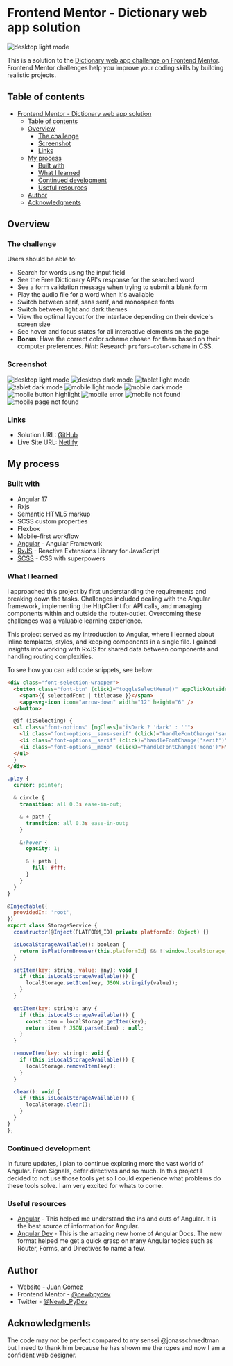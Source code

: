 # Frontend Mentor - Dictionary web app solution

![desktop light mode](./src/assets/images/../screenshots/desktop_20231128_0001.png)

This is a solution to the [Dictionary web app challenge on Frontend Mentor](https://www.frontendmentor.io/challenges/dictionary-web-app-h5wwnyuKFL). Frontend Mentor challenges help you improve your coding skills by building realistic projects.

## Table of contents

- [Frontend Mentor - Dictionary web app solution](#frontend-mentor---dictionary-web-app-solution)
  - [Table of contents](#table-of-contents)
  - [Overview](#overview)
    - [The challenge](#the-challenge)
    - [Screenshot](#screenshot)
    - [Links](#links)
  - [My process](#my-process)
    - [Built with](#built-with)
    - [What I learned](#what-i-learned)
    - [Continued development](#continued-development)
    - [Useful resources](#useful-resources)
  - [Author](#author)
  - [Acknowledgments](#acknowledgments)

## Overview

### The challenge

Users should be able to:

- Search for words using the input field
- See the Free Dictionary API's response for the searched word
- See a form validation message when trying to submit a blank form
- Play the audio file for a word when it's available
- Switch between serif, sans serif, and monospace fonts
- Switch between light and dark themes
- View the optimal layout for the interface depending on their device's screen size
- See hover and focus states for all interactive elements on the page
- **Bonus**: Have the correct color scheme chosen for them based on their computer preferences. _Hint_: Research `prefers-color-scheme` in CSS.

### Screenshot

![desktop light mode](./src/assets/images/../screenshots/desktop_20231128_0001.png)
![desktop dark mode](./src/assets/images/../screenshots/desktop_20231128_0002.png)
![tablet light mode](./src/assets/images/../screenshots/tablet_20231128_0001.png)
![tablet dark mode](./src/assets/images/../screenshots/tablet_20231128_0002.png)
![mobile light mode](./src/assets/images/../screenshots/mobile_20231128_0008.png)
![mobile dark mode](./src/assets/images/../screenshots/mobile_20231128_0007.png)
![mobile button highlight](./src/assets/images/../screenshots/mobile_20231128_0004.png)
![mobile error](./src/assets/images/../screenshots/mobile_20231128_0003.png)
![mobile not found](./src/assets/images/../screenshots/mobile_20231128_0002.png)
![mobile page not found](./src/assets/images/../screenshots/mobile_20231128_0001.png)

### Links

- Solution URL: [GitHub](https://github.com/newbpydev/dictionary-angular-scss-app)
- Live Site URL: [Netlify](https://earnest-cactus-40f545.netlify.app/search/keyboard)

## My process

### Built with

- Angular 17
- Rxjs
- Semantic HTML5 markup
- SCSS custom properties
- Flexbox
- Mobile-first workflow
- [Angular](https://angular.io/) - Angular Framework
- [RxJS](https://rxjs.dev/) - Reactive Extensions Library for JavaScript
- [SCSS](https://sass-lang.com/) - CSS with superpowers

### What I learned

I approached this project by first understanding the requirements and breaking down the
tasks. Challenges included dealing with the Angular framework, implementing the HttpClient
for API calls, and managing components within and outside the router-outlet. Overcoming
these challenges was a valuable learning experience.

This project served as my introduction to Angular, where I learned about inline templates, styles, and keeping components in a single file. I gained insights into working with RxJS for shared data between components and handling routing complexities.

To see how you can add code snippets, see below:

```html
<div class="font-selection-wrapper">
  <button class="font-btn" (click)="toggleSelectMenu()" appClickOutside (clickOutside)="isSelecting && handleOutsideClick()">
    <span>{{ selectedFont | titlecase }}</span>
    <app-svg-icon icon="arrow-down" width="12" height="6" />
  </button>

  @if (isSelecting) {
  <ul class="font-options" [ngClass]="isDark ? 'dark' : ''">
    <li class="font-options__sans-serif" (click)="handleFontChange('sans serif')">Sans Serif</li>
    <li class="font-options__serif" (click)="handleFontChange('serif')">Serif</li>
    <li class="font-options__mono" (click)="handleFontChange('mono')">Mono</li>
  </ul>
  }
</div>
```

```css
.play {
  cursor: pointer;

  & circle {
    transition: all 0.3s ease-in-out;

    & + path {
      transition: all 0.3s ease-in-out;
    }

    &:hover {
      opacity: 1;

      & + path {
        fill: #fff;
      }
    }
  }
}
```

```js
@Injectable({
  providedIn: 'root',
})
export class StorageService {
  constructor(@Inject(PLATFORM_ID) private platformId: Object) {}

  isLocalStorageAvailable(): boolean {
    return isPlatformBrowser(this.platformId) && !!window.localStorage;
  }

  setItem(key: string, value: any): void {
    if (this.isLocalStorageAvailable()) {
      localStorage.setItem(key, JSON.stringify(value));
    }
  }

  getItem(key: string): any {
    if (this.isLocalStorageAvailable()) {
      const item = localStorage.getItem(key);
      return item ? JSON.parse(item) : null;
    }
  }

  removeItem(key: string): void {
    if (this.isLocalStorageAvailable()) {
      localStorage.removeItem(key);
    }
  }

  clear(): void {
    if (this.isLocalStorageAvailable()) {
      localStorage.clear();
    }
  }
}
};
```

### Continued development

In future updates, I plan to continue exploring more the vast world of Angular. From
Signals, defer directives and so much. In this project I decided to not use those tools
yet so I could experience what problems do these tools solve. I am very excited for whats
to come.

### Useful resources

- [Angular](https://angular.io/) - This helped me understand the ins and outs of Angular.
  It is the best source of information for Angular.
- [Angular Dev](https://angular.dev/) - This is the amazing new home of Angular Docs. The
  new format helped me get a quick grasp on many Angular topics such as Router, Forms, and
  Directives to name a few.

## Author

- Website - [Juan Gomez](https://github.com/newbpydev)
- Frontend Mentor - [@newbpydev](https://www.frontendmentor.io/profile/newbpydev)
- Twitter - [@Newb_PyDev](https://twitter.com/Newb_PyDev)

## Acknowledgments

The code may not be perfect compared to my sensei @jonasschmedtman but I need to thank him because he has shown me the ropes and now I am a confident web
designer.
